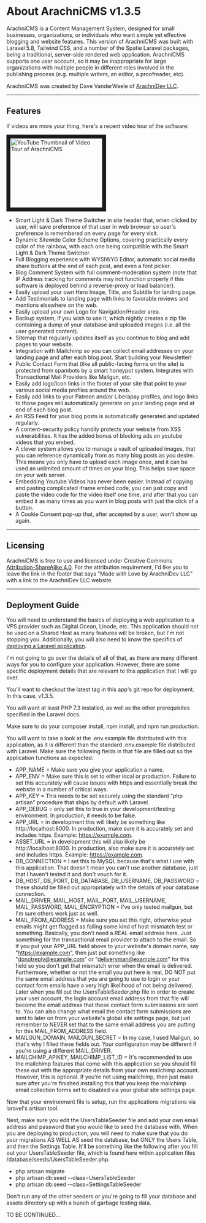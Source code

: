 # About ArachniCMS v1.3.5

ArachniCMS is a Content Management System, designed for small businesses, organizations, or individuals who want simple yet effective blogging and website features. This version of ArachniCMS was built with Laravel 5.8, Tailwind CSS, and a number of the Spatie Laravel packages, being a traditional, server-side rendered web application. ArachniCMS supports one user account, so it may be inappropriate for large organizations with multiple people in different roles involved in the publishing process (e.g. multiple writers, an editor, a proofreader, etc).

ArachniCMS was created by Dave VanderWeele of [ArachniDev LLC](https://arachni.dev). 

---

## Features

If videos are more your thing, here's a recent video tour of the software:

<a href="http://www.youtube.com/watch?feature=player_embedded&v=pIgI5VkQEy8
" target="_blank"><img src="http://img.youtube.com/vi/pIgI5VkQEy8/0.jpg" 
alt="YouTube Thumbnail of Video Tour of ArachniCMS" width="240" height="180" border="10" /></a>

+ Smart Light & Dark Theme Switcher in site header that, when clicked by user, will save preference of that user in web browser so user's preference is remembered on every page for every visit.
+ Dynamic Sitewide Color Scheme Options, covering practically every color of the rainbow, with each one being compatible with the Smart Light & Dark Theme Switcher.
+ Full Blogging experience with WYSIWYG Editor, automatic social media share buttons at the end of each post, and even a font picker.
+ Blog Comment System with full comment-moderation system (note that IP Address tracking for comments may not function properly if this software is deployed behind a reverse-proxy or load balancer).
+ Easily upload your own Hero Image, Title, and Subtitle for landing page.
+ Add Testimonials to landing page with links to favorable reviews and mentions elsewhere on the web.
+ Easily upload your own Logo for Navigation/Header area.
+ Backup system, if you wish to use it, which nightly creates a zip file containing a dump of your database and uploaded images (i.e. all the user generated content).
+ Sitemap that regularly updates itself as you continue to blog and add pages to your website.
+ Integration with Mailchimp so you can collect email addresses on your landing page and after each blog post. Start building your Newsletter!
+ Public Contact Form that (like all public-facing forms on the site) is protected from spambots by a smart honeypot system. Integrates with Transactional Mail Providers like Mailgun, etc.
+ Easily add logo/icon links in the footer of your site that point to your various social media profiles around the web.
+ Easily add links to your Patreon and/or Liberapay profiles, and logo links to those pages will automatically generate on your landing page and at end of each blog post.
+ An RSS Feed for your blog posts is automatically generated and updated regularly.
+ A content-security policy handily protects your website from XSS vulnerabilities. It has the added bonus of blocking ads on youtube videos that you embed.
+ A clever system allows you to manage a vault of uploaded images, that you can reference dynamically from as many blog posts as you desire. This means you only have to upload each image once, and it can be used an unlimited amount of times on your blog. This helps save space on your web server.
+ Embedding Youtube Videos has never been easier. Instead of copying and pasting complicated iframe embed code, you can just copy and paste the video code for the video itself one time, and after that you can embed it as many times as you want in blog posts with just the click of a button.
+ A Cookie Consent pop-up that, after accepted by a user, won't show up again.
---

## Licensing

ArachniCMS is free to use and licensed under Creative Commons [Attribution-ShareAlike 4.0](https://creativecommons.org/licenses/by-sa/4.0/). For the attribution requirement, I'd like you to leave the link in the footer that says "Made with Love by ArachniDev LLC" with a link to the ArachniDev LLC website. 

---

## Deployment Guide

You will need to understand the basics of deploying a web application to a VPS provider such as Digital Ocean, Linode, etc. This application should not be used on a Shared Host as many features will be broken, but I'm not stopping you. Additionally, you will also need to know the specifics of [deploying a Laravel application](https://laravel.com/docs/5.8).

I'm not going to go over the details of all of that, as there are many different ways for you to configure your application. However, there are some specific deployment details that are relevant to this application that I will go over.

You'll want to checkout the latest tag in this app's git repo for deployment. In this case, v1.3.5.

You will want at least PHP 7.3 installed, as well as the other prerequisites specified in the Laravel docs.

Make sure to do your composer install, npm install, and npm run production.

You will want to take a look at the .env.example file distributed with this application, as it is different than the standard .env.example file distributed with Laravel. Make sure the following fields in that file are filled out so the application functions as expected:

+ APP_NAME = Make sure you give your application a name.
+ APP_ENV = Make sure this is set to either local or production. Failure to set this accurately will cause issues with https and essentially break the website in a number of critical ways.
+ APP_KEY = This needs to be set securely using the standard "php artisan" procedure that ships by default with Laravel.
+ APP_DEBUG = only set this to true in your development/testing environment. In production, it needs to be false.
+ APP_URL = in development this will likely be something like http://localhost:8000. In production, make sure it is accurately set and includes https. Example: https://example.com.
+ ASSET_URL = in development this will also likely be http://localhost:8000. In production, also make sure it is accurately set and includes https. Example: https://example.com.
+ DB_CONNECTION = I set this to MySQL because that's what I use with this application. That doesn't mean you can't use another database, just that I haven't tested it and don't vouch for it.
+ DB_HOST, DB_PORT, DB_DATABASE, DB_USERNAME, DB_PASSWORD = these should be filled out appropriately with the details of your database connection.
+ MAIL_DRIVER, MAIL_HOST, MAIL_PORT, MAIL_USERNAME, MAIL_PASSWORD, MAIL_ENCRYPTION = I've only tested mailgun, but I'm sure others work just as well.
+ MAIL_FROM_ADDRESS = Make sure you set this right, otherwise your emails might get flagged as failing some kind of host mismatch test or something. Basically, you don't need a REAL email address here. Just something for the transactional email provider to attach to the email. So if you put your APP_URL field above to your website's domain name, say "https://example.com", then just put something like "donotreply@example.com" or "deliveryman@example.com" for this field so you don't get that mismatch error when the email is delivered. Furthermore, whether or not the email you put here is real, DO NOT put the same email address that you are going to use to login or your contact form emails have a very high likelihood of not being delivered. Later when you fill out the UsersTableSeeder.php file in order to create your user account, the login account email address from that file will become the email address that these contact form submissions are sent to. You can also change what email the contact form submissions are sent to later on from your website's global site settings page, but just remember to NEVER set that to the same email address you are putting for this MAIL_FROM_ADDRESS field.
+ MAILGUN_DOMAIN, MAILGUN_SECRET = In my case, I used Mailgun, so that's why I filled these fields out. Your configuration may be different if you're using a different MAIL_DRIVER.
+ MAILCHIMP_APIKEY, MAILCHIMP_LIST_ID = It's recommended to use the mailchimp features that come with this application so you should fill these out with the appropriate details from your own mailchimp account. However, this is optional. If you're not using mailchimp, then just make sure after you're finished installing this that you keep the mailchimp email collection forms set to disabled via your global site settings page.

Now that your environment file is setup, run the applications migrations via laravel's artisan tool.

Next, make sure you edit the UsersTableSeeder file and add your own email address and password that you would like to seed the database with. When you are deploying to production, you will need to make sure that you do your migrations AS WELL AS seed the database, but ONLY the Users Table, and then the Settings Table. It'll be something like the following after you fill out your UsersTableSeeder file, which is found here within application files /database/seeds/UsersTableSeeder.php.

+ php artisan migrate
+ php artisan db:seed --class=UsersTableSeeder
+ php artisan db:seed --class=SettingsTableSeeder

Don't run any of the other seeders or you're going to fill your database and assets directory up with a bunch of garbage testing data.

TO BE CONTINUED...
